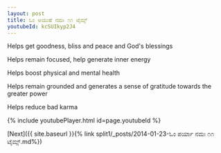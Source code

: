 ```yaml
---
layout: post
title: ಓಂ ಆಯುಷೆ ನಮಃ ೧೧ ಟೈಮ್ಸ್
youtubeId: kcSUIkyp2J4
---
```

 
 
Helps get goodness, bliss and peace and God's blessings
 
Helps remain focused, help generate inner energy 
 
Helps boost physical and mental health 
 
Helps remain grounded and generates a sense of gratitude towards the greater power 
 
Helps reduce bad karma
 
 
 
 


{% include youtubePlayer.html id=page.youtubeId %}
 
[Next]({{ site.baseurl }}{% link  split1/_posts/2014-01-23-ಓಂ ಪರ್ಯಾ ನಮಃ ೧೧ ಟೈಮ್ಸ್.md%})
 
